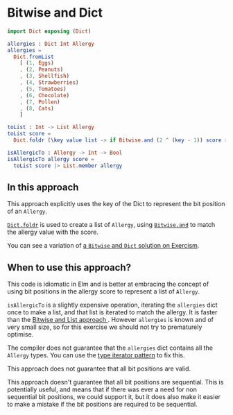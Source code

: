 # Bitwise and Dict

```elm
import Dict exposing (Dict)

allergies : Dict Int Allergy
allergies = 
  Dict.fromList 
    [ (1, Eggs)
    , (2, Peanuts)
    , (3, Shellfish)
    , (4, Strawberries)
    , (5, Tomatoes)
    , (6, Chocolate)
    , (7, Pollen)
    , (8, Cats)
    ]

toList : Int -> List Allergy
toList score =
  Dict.foldr (\key value list -> if Bitwise.and (2 ^ (key - 1)) score > 0 then (value :: list) else list) [] allergies

isAllergicTo : Allergy -> Int -> Bool
isAllergicTo allergy score =
  toList score |> List.member allergy
```

## In this approach

This approach explicitly uses the key of the Dict to represent the bit position of an `Allergy`.

[`Dict.foldr`][dict-foldr] is used to create a list of `Allergy`, using [`Bitwise.and`][bitwise-and] to match the allergy value with the score.

You can see a variation of [a `Bitwise` and `Dict` solution on Exercism][bitwise-and-dict-solution].

## When to use this approach?

This code is idiomatic in Elm and is better at embracing the concept of using bit positions in the allergy score to represent a list of `Allergy`.

`isAllergicTo` is a slightly expensive operation, iterating the `allergies` dict once to make a list, and that list is iterated to match the allergy.
It is faster than the [Bitwise and List approach ][bitwise-and-list].
However `allergies` is known and of very small size, so for this exercise we should not try to prematurely optimise.

The compiler does not guarantee that the `allergies` dict contains all the `Allergy` types.
You can use the [type iterator pattern][type-iterator-pattern] to fix this.

This approach does not guarantee that all bit positions are valid.

This approach doesn't guarantee that all bit positions are sequential.
This is potentially useful, and means that if there was ever a need for non sequential bit positions, we could support it, but it does also make it easier to make a mistake if the bit positions are required to be sequential.

[bitwise-and]:
  https://package.elm-lang.org/packages/elm/core/latest/Bitwise#and
  "Bitwise.and documentation"
[type-iterator-pattern]:
  https://sporto.github.io/elm-patterns/basic/type-iterator.html
  "The type iterator pattern"
[dict-foldr]:
  https://package.elm-lang.org/packages/elm/core/latest/Dict#foldr
  "Dict.foldr documentation"
[bitwise-and-list]:
  https://exercism.org/tracks/elm/exercises/allergies/approaches/bitwise-and-list
  "Approach: Bitwise and List"
[bitwise-and-dict-solution]:
  https://exercism.org/tracks/elm/exercises/allergies/solutions/Al38andr0
  "Bitwise and Dict solution on exercism"
